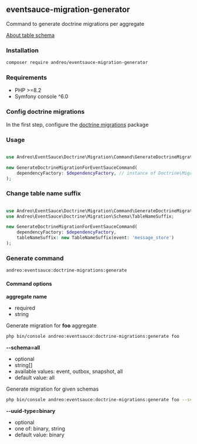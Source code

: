 ## eventsauce-migration-generator

Command to generate doctrine migrations per aggregate 

[About table schema](https://eventsauce.io/docs/message-storage/repository-table-schema/)

### Installation

```bash
composer require andreo/eventsauce-migration-generator
```

### Requirements

- PHP >=8.2
- Symfony console ^6.0


### Config doctrine migrations

In the first step, configure the [doctrine migrations](https://www.doctrine-project.org/projects/doctrine-migrations/en/3.3/reference/configuration.html#configuration) package

### Usage

```php

use Andreo\EventSauce\Doctrine\Migration\Command\GenerateDoctrineMigrationForEventSauceCommand;

new GenerateDoctrineMigrationForEventSauceCommand(
    dependencyFactory: $dependencyFactory, // instance of Doctrine\Migrations\DependencyFactory
);
```

### Change table name suffix

```php

use Andreo\EventSauce\Doctrine\Migration\Command\GenerateDoctrineMigrationForEventSauceCommand;
use Andreo\EventSauce\Doctrine\Migration\Schema\TableNameSuffix;

new GenerateDoctrineMigrationForEventSauceCommand(
    dependencyFactory: $dependencyFactory,
    tableNameSuffix: new TableNameSuffix(event: 'message_store')
);
```

### Generate command

```bash
andreo:eventsauce:doctrine-migrations:generate
```

#### Command options

**aggregate name**

- required
- string

Generate migration for **foo** aggregate

```bash
php bin/console andreo:eventsauce:doctrine-migrations:generate foo
```

**--schema=all**

- optional
- string[]
- available values: event, outbox, snapshot, all
- default value: all

Generate migration for given schemas

```bash
php bin/console andreo:eventsauce:doctrine-migrations:generate foo --schema=event --schema=snapshot
```

**--uuid-type=binary**

- optional
- one of: binary, string
- default value: binary
